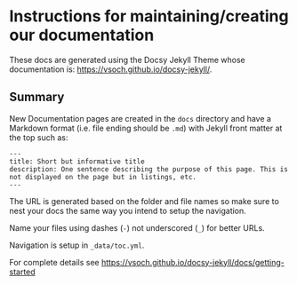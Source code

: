 # Instructions for maintaining/creating our documentation

These docs are generated using the Docsy Jekyll Theme whose documentation is: https://vsoch.github.io/docsy-jekyll/.

## Summary

New Documentation pages are created in the `docs` directory and have a Markdown format (i.e. file ending should be `.md`) with Jekyll front matter at the top such as:

```
---
title: Short but informative title
description: One sentence describing the purpose of this page. This is not displayed on the page but in listings, etc.
---
```

The URL is generated based on the folder and file names so make sure to nest your docs the same way you intend to setup the navigation.

Name your files using dashes (`-`) not underscored (`_`) for better URLs.

Navigation is setup in `_data/toc.yml`.

For complete details see https://vsoch.github.io/docsy-jekyll/docs/getting-started
